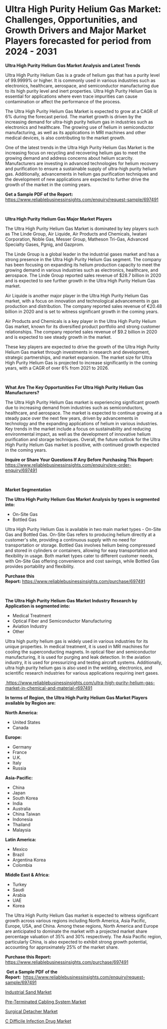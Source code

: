 <p><h1>Ultra High Purity Helium Gas Market: Challenges, Opportunities, and Growth Drivers and Major Market Players forecasted for period from 2024 - 2031</h1></p><p><strong>Ultra High Purity Helium Gas Market Analysis and Latest Trends</strong></p>
<p><p>Ultra High Purity Helium Gas is a grade of helium gas that has a purity level of 99.9999% or higher. It is commonly used in various industries such as electronics, healthcare, aerospace, and semiconductor manufacturing due to its high purity level and inert properties. Ultra High Purity Helium Gas is essential for applications where even trace impurities can cause contamination or affect the performance of the process.</p><p>The Ultra High Purity Helium Gas Market is expected to grow at a CAGR of 6% during the forecast period. The market growth is driven by the increasing demand for ultra-high purity helium gas in industries such as electronics and healthcare. The growing use of helium in semiconductor manufacturing, as well as its applications in MRI machines and other medical devices, is also contributing to the market growth.</p><p>One of the latest trends in the Ultra High Purity Helium Gas Market is the increasing focus on recycling and recovering helium gas to meet the growing demand and address concerns about helium scarcity. Manufacturers are investing in advanced technologies for helium recovery and purification to ensure a sustainable supply of ultra-high purity helium gas. Additionally, advancements in helium gas purification techniques and the development of new applications are expected to further drive the growth of the market in the coming years.</p></p>
<p><strong>Get a Sample PDF of the Report:&nbsp;</strong> <a href="https://www.reliablebusinessinsights.com/enquiry/request-sample/697491">https://www.reliablebusinessinsights.com/enquiry/request-sample/697491</a></p>
<p>&nbsp;</p>
<p><strong>Ultra High Purity Helium Gas Major Market Players</strong></p>
<p><p>The Ultra High Purity Helium Gas Market is dominated by key players such as The Linde Group, Air Liquide, Air Products and Chemicals, Iwatani Corporation, Noble Gas, Messer Group, Matheson Tri-Gas, Advanced Specialty Gases, Pgnig, and Gazprom. </p><p>The Linde Group is a global leader in the industrial gases market and has a strong presence in the Ultra High Purity Helium Gas segment. The company has been focusing on expanding its helium production capacity to meet the growing demand in various industries such as electronics, healthcare, and aerospace. The Linde Group reported sales revenue of $28.7 billion in 2020 and is expected to see further growth in the Ultra High Purity Helium Gas market.</p><p>Air Liquide is another major player in the Ultra High Purity Helium Gas market, with a focus on innovation and technological advancements in gas production and distribution. The company reported sales revenue of €20.48 billion in 2020 and is set to witness significant growth in the coming years.</p><p>Air Products and Chemicals is a key player in the Ultra High Purity Helium Gas market, known for its diversified product portfolio and strong customer relationships. The company reported sales revenue of $9.2 billion in 2020 and is expected to see steady growth in the market.</p><p>These key players are expected to drive the growth of the Ultra High Purity Helium Gas market through investments in research and development, strategic partnerships, and market expansion. The market size for Ultra High Purity Helium Gas is projected to increase significantly in the coming years, with a CAGR of over 6% from 2021 to 2026.</p></p>
<p>&nbsp;</p>
<p><strong>What Are The Key Opportunities For Ultra High Purity Helium Gas Manufacturers?</strong></p>
<p><p>The Ultra High Purity Helium Gas market is experiencing significant growth due to increasing demand from industries such as semiconductors, healthcare, and aerospace. The market is expected to continue growing at a steady pace over the next few years, driven by advancements in technology and the expanding applications of helium in various industries. Key trends in the market include a focus on sustainability and reducing environmental impact, as well as the development of innovative helium purification and storage techniques. Overall, the future outlook for the Ultra High Purity Helium Gas market is positive, with continued growth expected in the coming years.</p></p>
<p><strong>Inquire or Share Your Questions If Any Before Purchasing This Report:</strong> <a href="https://www.reliablebusinessinsights.com/enquiry/pre-order-enquiry/697491">https://www.reliablebusinessinsights.com/enquiry/pre-order-enquiry/697491</a></p>
<p>&nbsp;</p>
<p><strong>Market Segmentation</strong></p>
<p><strong>The Ultra High Purity Helium Gas Market Analysis by types is segmented into:</strong></p>
<p><ul><li>On-Site Gas</li><li>Bottled Gas</li></ul></p>
<p><p>Ultra High Purity Helium Gas is available in two main market types - On-Site Gas and Bottled Gas. On-Site Gas refers to producing helium directly at a customer's site, providing a continuous supply with no need for transportation or storage. Bottled Gas involves helium being compressed and stored in cylinders or containers, allowing for easy transportation and flexibility in usage. Both market types cater to different customer needs, with On-Site Gas offering convenience and cost savings, while Bottled Gas provides portability and flexibility.</p></p>
<p><strong>Purchase this Report:&nbsp;</strong><a href="https://www.reliablebusinessinsights.com/purchase/697491">https://www.reliablebusinessinsights.com/purchase/697491</a></p>
<p>&nbsp;</p>
<p><strong>The Ultra High Purity Helium Gas Market Industry Research by Application is segmented into:</strong></p>
<p><ul><li>Medical Treatment</li><li>Optical Fiber and Semiconductor Manufacturing</li><li>Aviation Industry</li><li>Other</li></ul></p>
<p><p>Ultra high purity helium gas is widely used in various industries for its unique properties. In medical treatment, it is used in MRI machines for cooling the superconducting magnets. In optical fiber and semiconductor manufacturing, it is used for purging and leak detection. In the aviation industry, it is used for pressurizing and testing aircraft systems. Additionally, ultra high purity helium gas is also used in the welding, electronics, and scientific research industries for various applications requiring inert gases.</p></p>
<p><a href="https://www.reliablebusinessinsights.com/ultra-high-purity-helium-gas-market-in-chemical-and-material-r697491">&nbsp;https://www.reliablebusinessinsights.com/ultra-high-purity-helium-gas-market-in-chemical-and-material-r697491</a></p>
<p><strong>In terms of Region, the Ultra High Purity Helium Gas Market Players available by Region are:</strong></p>
<p>
    <p> <strong> North America: </strong>
        <ul>
            <li>United States</li>
            <li>Canada</li>
        </ul>
        </p> 
    <p> <strong> Europe: </strong>
        <ul>
            <li>Germany</li>
            <li>France</li>
            <li>U.K.</li>
            <li>Italy</li>
            <li>Russia</li>
        </ul>
        </p> 
    <p> <strong> Asia-Pacific: </strong>
        <ul>
            <li>China</li>
            <li>Japan</li>
            <li>South Korea</li>
            <li>India</li>
            <li>Australia</li>
            <li>China Taiwan</li>
            <li>Indonesia</li>
            <li>Thailand</li>
            <li>Malaysia</li>
        </ul>
        </p> 
    <p> <strong> Latin America: </strong>
        <ul>
            <li>Mexico</li>
            <li>Brazil</li>
            <li>Argentina Korea</li>
            <li>Colombia</li>
        </ul>
        </p> 
    <p> <strong> Middle East & Africa: </strong>
        <ul>
            <li>Turkey</li>
            <li>Saudi</li>
            <li>Arabia</li>
            <li>UAE</li>
            <li>Korea</li>
        </ul>
    </p>
    </p>
<p><p>The Ultra High Purity Helium Gas market is expected to witness significant growth across various regions including North America, Asia Pacific, Europe, USA, and China. Among these regions, North America and Europe are anticipated to dominate the market with a projected market share percentage valuation of 35% and 30% respectively. The Asia Pacific region, particularly China, is also expected to exhibit strong growth potential, accounting for approximately 25% of the market share.</p></p>
<p><strong>Purchase this Report: </strong><a href="https://www.reliablebusinessinsights.com/purchase/697491">https://www.reliablebusinessinsights.com/purchase/697491</a></p>
<p>&nbsp;<strong>Get a Sample PDF of the Report:&nbsp;&nbsp;</strong><a href="https://www.reliablebusinessinsights.com/enquiry/request-sample/697491">https://www.reliablebusinessinsights.com/enquiry/request-sample/697491</a></p>
<p><strong></strong></p>
<p><p><a href="https://medium.com/@chellamarie1961/insights-into-the-industrial-sand-market-market-players-market-size-geographical-regions-and-3c2f9474aa61">Industrial Sand Market</a></p><p><a href="https://medium.com/@emma.white454357/pre-terminated-cabling-system-market-research-report-includes-analysis-on-market-size-share-and-e3378e66cbe8">Pre-Terminated Cabling System Market</a></p><p><a href="https://github.com/ofpaqrof92/Market-Research-Report-List-1/blob/main/surgical-detacher-market.md">Surgical Detacher Market</a></p><p><a href="https://github.com/tusomamen9/Market-Research-Report-List-1/blob/main/c-difficile-infection-drug-market.md">C Difficile Infection Drug Market</a></p></p>